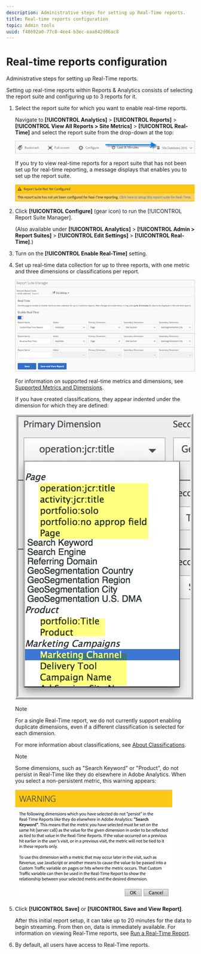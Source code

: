 ```yaml
---
description: Administrative steps for setting up Real-Time reports.
title: Real-time reports configuration
topic: Admin tools
uuid: f48692a0-77c0-4ee4-b3ec-eaa842d06ac8
---
```


# Real-time reports configuration

Administrative steps for setting up Real-Time reports.

Setting up real-time reports within Reports & Analytics consists of selecting the report suite and configuring up to 3 reports for it.

1. Select the report suite for which you want to enable real-time reports.

   Navigate to **[!UICONTROL Analytics]** > **[!UICONTROL Reports]** > **[!UICONTROL View All Reports > Site Metrics]** > **[!UICONTROL Real-Time]** and select the report suite from the drop-down at the top:

   ![](assets/report_suite_selector.png)

   If you try to view real-time reports for a report suite that has not been set up for real-time reporting, a message displays that enables you to set up the report suite.

   ![](assets/rep_suite_not_set_up.png)

1. Click **[!UICONTROL Configure]** (gear icon) to run the [!UICONTROL Report Suite Manager].

   (Also available under **[!UICONTROL Analytics]** > **[!UICONTROL Admin > Report Suites]** > **[!UICONTROL Edit Settings]** > **[!UICONTROL Real-Time]**.) 

1. Turn on the **[!UICONTROL Enable Real-Time]** setting.
1. Set up real-time data collection for up to three reports, with one metric and three dimensions or classifications per report.

   ![](assets/real_time_admin.png)

   For information on supported real-time metrics and dimensions, see [Supported Metrics and Dimensions](/help/admin/admin/realtime/realtime-metrics.md).

   If you have created classifications, they appear indented under the dimension for which they are defined:

   ![](assets/classifications.png)

   >[!NOTE]
   >
   >For a single Real-Time report, we do not currently support enabling duplicate dimensions, even if a different classification is selected for each dimension.

   For more information about classifications, see [About Classifications](/help/components/c-classifications2/c-classifications.md).

   >[!NOTE]
   >
   >Some dimensions, such as "Search Keyword" or "Product", do not persist in Real-Time like they do elsewhere in Adobe Analytics. When you select a non-persistent metric, this warning appears:

   ![](assets/warning_dimensions.png)

1. Click **[!UICONTROL Save]** or **[!UICONTROL Save and View Report]**.

   After this initial report setup, it can take up to 20 minutes for the data to begin streaming. From then on, data is immediately available. For information on viewing Real-Time reports, see [Run a Real-Time Report](https://marketing.adobe.com/resources/help/en_US/sc/user/reports_realtime.html).

1. By default, all users have access to Real-Time reports.
